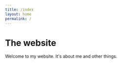 ```yaml
---
title: /index
layout: home
permalink: /
---
```


# The website

Welcome to my website. It's about me and other things.
